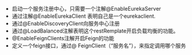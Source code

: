 - 启动一个服务注册中心，只需要一个注解@EnableEurekaServer
- 通过注解@EnableEurekaClient 表明自己是一个eurekaclient.
- 通过@EnableDiscoveryClient向服务中心注册
- 通过@LoadBalanced注解表明这个restRemplate开启负载均衡的功能。
- @EnableFeignClients注解开启Feign的功能
- 定义一个feign接口，通过@ FeignClient（“服务名”），来指定调用哪个服务